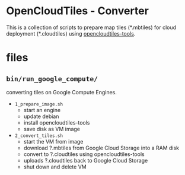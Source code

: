 
# OpenCloudTiles - Converter

This is a collection of scripts to prepare map tiles (\*.mbtiles) for cloud deployment (\*.cloudtiles) using [opencloudtiles-tools](https://github.com/OpenCloudTiles/opencloudtiles-tools).

# files

## `bin/run_google_compute/`

converting tiles on Google Compute Engines.

- `1_prepare_image.sh`
  - start an engine
  - update debian
  - install opencloudtiles-tools
  - save disk as VM image
- `2_convert_tiles.sh`
  - start the VM from image
  - download ?.mbtiles from Google Cloud Storage into a RAM disk
  - convert to ?.cloudtiles using opencloudtiles-tools
  - uploads ?.cloudtiles back to Google Cloud Storage
  - shut down and delete VM
